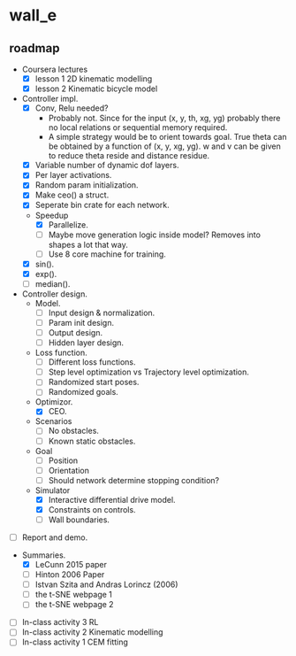 # wall\_e

## roadmap
- Coursera lectures
    - [x] lesson 1 2D kinematic modelling
    - [x] lesson 2 Kinematic bicycle model
- Controller impl.
    - [x] Conv, Relu needed?
        - Probably not. Since for the input (x, y, th, xg, yg) probably there no local relations or sequential memory required.
        - A simple strategy would be to orient towards goal. True theta can be obtained by a function of (x, y, xg, yg). w and v can be given to reduce theta reside and distance residue.
    - [x] Variable number of dynamic dof layers.
    - [x] Per layer activations.
    - [x] Random param initialization.
    - [x] Make ceo() a struct.
    - [x] Seperate bin crate for each network.
    - Speedup
        - [x] Parallelize.
        - [ ] Maybe move generation logic inside model? Removes into shapes a lot that way.
        - [ ] Use 8 core machine for training.
    - [x] sin().
    - [x] exp().
    - [ ] median().
- Controller design.
    - Model.
        - [ ] Input design & normalization.
        - [ ] Param init design.
        - [ ] Output design.
        - [ ] Hidden layer design.
    - Loss function.
        - [ ] Different loss functions.
        - [ ] Step level optimization vs Trajectory level optimization.
        - [ ] Randomized start poses.
        - [ ] Randomized goals.
    - Optimizor.
        - [x] CEO.
    - Scenarios
        - [ ] No obstacles.
        - [ ] Known static obstacles.
    - Goal
        - [ ] Position
        - [ ] Orientation
        - [ ] Should network determine stopping condition?
    - Simulator
        - [x] Interactive differential drive model.
        - [x] Constraints on controls.
        - [ ] Wall boundaries.
- [ ] Report and demo.
- Summaries.
    - [x] LeCunn 2015 paper
    - [ ] Hinton 2006 Paper
    - [ ] Istvan Szita and Andras Lorincz (2006)
    - [ ] the t-SNE webpage 1
    - [ ] the t-SNE webpage 2

- [ ] In-class activity 3 RL
- [ ] In-class activity 2 Kinematic modelling
- [ ] In-class activity 1 CEM fitting
